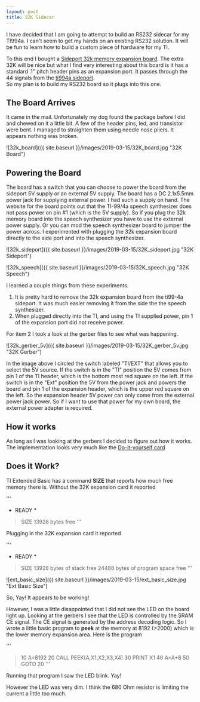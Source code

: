 ```yaml
---
layout: post
title: 32K Sidecar
---
```


I have decided that I am going to attempt to build an RS232 sidecar
for my TI994a.  I can't seem to get my hands on an existing RS232 solution.
It will be fun to learn how to build a custom piece of hardware for
my TI.

To this end I bought a [Sideport 32k memory expansion board](http://ti994a.cwfk.net/32k.html).
The extra 32K will be nice but what I find very interesting about this
board is it has a standard .1" pitch header pins as an expansion port.  It
passes through the 44 signals from the [ti994a sideport](http://www.unige.ch/medecine/nouspikel/ti99/pinouts.htm#Side).  
So my plan is to build my RS232 board so it plugs into this one.

## The Board Arrives

It came in the mail.  Unfortunately my dog found the package before I did and
chewed on it a little bit.  A few of the header pins, led, and transistor were
bent.  I managed to straighten them using needle nose pliers.  It appears
nothing was broken.

![32k_board]({{ site.baseurl }}/images/2019-03-15/32K_board.jpg "32K Board")

## Powering the Board

The board has a switch that you can choose to power the board from the sideport 5V supply
or an external 5V supply.  The board has a DC 2.1x5.5mm power jack for supplying
external power.  I had such a supply on hand.  The website for the board points
out that the TI-99/4a speech synthesizer does not pass power on pin #1 (which is
the 5V supply).  So if you plug the 32k memory board into the speech synthesizer you have to use
the external power supply.  Or you can mod the speech synthesizer board to jumper
the power across.  I experimented with plugging the 32k expansion board directly
to the side port and into the speech synthesizer.

![32k_sideport]({{ site.baseurl }}/images/2019-03-15/32K_sideport.jpg "32K Sideport")

![32k_speech]({{ site.baseurl }}/images/2019-03-15/32K_speech.jpg "32K Speech")

I learned a couple things from these experiments.  
1) It is pretty hard to remove the 32k expansion board from the ti99-4a sideport.
It was much easier removing it from the side the the speech synthesizer.
2) When plugged directly into the TI, and using the TI supplied power, pin 1 of
the expansion port did not receive power.

For item 2 I took a look at the gerber files to see what was happening.

![32k_gerber_5v]({{ site.baseurl }}/images/2019-03-15/32K_gerber_5v.jpg "32K Gerber")

In the image above I circled the switch labeled "TI/EXT" that allows you to select
the 5V source.  If the switch is in the "TI" position the 5V comes from pin 1 of
the TI header, which is the bottom most red square on the left. If the switch is
in the "Ext" position the 5V from the power jack and powers the board and pin 1 of the
expansion header, which is the upper red square on the left.  So the expansion
header 5V power can only come from the external power jack power.  So if I want
to use that power for my own board, the external power adapter is required.

## How it works

As long as I was looking at the gerbers I decided to figure out how it works.
The implementation looks very much like the [Do-it-yourself card](http://www.unige.ch/medecine/nouspikel/ti99/mem32k.htm#doit)

## Does it Work?

TI Extended Basic has a command **SIZE** that reports how much free memory there is.
Without the 32K expansion card it reported

'''
* READY *
>SIZE
   13928 bytes free
'''

Plugging in the 32K expansion card it reported

'''
* READY *
>SIZE
   13928 bytes of stack free
   24488 bytes of program space free
'''

![ext_basic_size]({{ site.baseurl }}/images/2019-03-15/ext_basic_size.jpg "Ext Basic Size")

So, Yay!  It appears to be working!

However, I was a little disappointed that I did not see the LED on the board light up.
Looking at the gerbers I see that the LED is controlled by the SRAM CE signal.  The CE signal
is generated by the address decoding logic.  So I wrote a little basic program to **peek**
at the memory at 8192 (>2000) which is the lower memory expansion area.  Here is the program

'''
>10 A=8192
>20 CALL PEEK(A,X1,X2,X3,X4)
>30 PRINT X1
>40 A=A+8
>50 GOTO 20
'''

Running that program I saw the LED blink. Yay!

However the LED was very dim.  I think the 680 Ohm resistor is limiting the current
a little too much.

